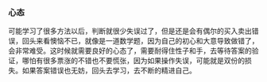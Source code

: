 ### 心态

可能学习了很多方法以后，判断就很少失误过了，但是还是会有偶尔的买入卖出错误，回头来看懊恼不已，就像是一道数学题，因为自己的初心和大意导致做错了，会非常难受。这时候就需要良好的心态了，需要耐得住性子和手，去等待答案的验证，哪怕有很多票涨的不错也不要慌张，因为如果操作失误，可能就是双份的损失。如果答案错误也无妨，回头去学习，去不断的精进自己。